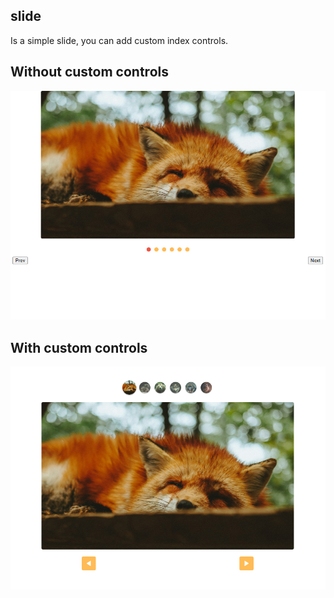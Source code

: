 ## slide

Is a simple slide, you can add custom index controls.

## Without custom controls

<picture>
<img src="./github-images/slide-without-custom-controls.png">
</picture>

## With custom controls

<picture>
<img src="./github-images/slide-with-custom-controls.png">
</picture>
